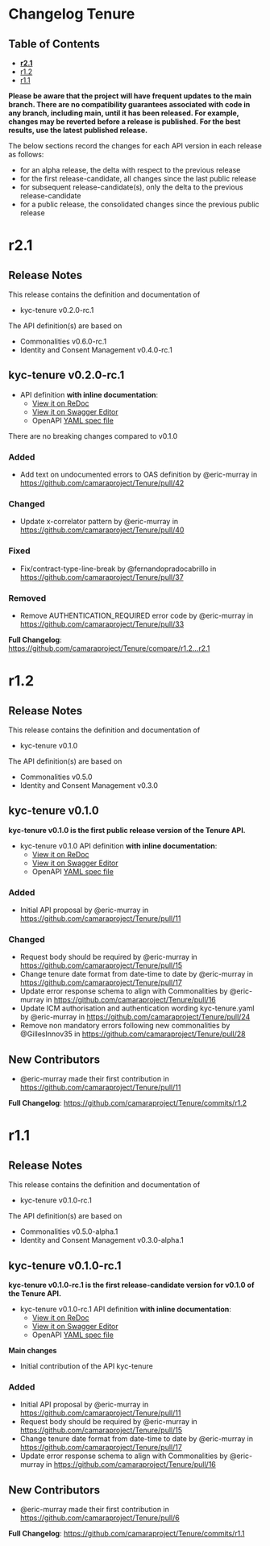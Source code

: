 # Changelog Tenure

## Table of Contents

- **[r2.1](#r21)**
- [r1.2](#r12)
- [r1.1](#r11)

**Please be aware that the project will have frequent updates to the main branch. There are no compatibility guarantees associated with code in any branch, including main, until it has been released. For example, changes may be reverted before a release is published. For the best results, use the latest published release.**

The below sections record the changes for each API version in each release as follows:

* for an alpha release, the delta with respect to the previous release
* for the first release-candidate, all changes since the last public release
* for subsequent release-candidate(s), only the delta to the previous release-candidate
* for a public release, the consolidated changes since the previous public release

# r2.1

## Release Notes

This release contains the definition and documentation of
* kyc-tenure v0.2.0-rc.1

The API definition(s) are based on
* Commonalities v0.6.0-rc.1
* Identity and Consent Management v0.4.0-rc.1

## kyc-tenure v0.2.0-rc.1

- API definition **with inline documentation**:
  - [View it on ReDoc](https://redocly.github.io/redoc/?url=https://raw.githubusercontent.com/camaraproject/Tenure/r2.1/code/API_definitions/kyc-tenure.yaml&nocors)
  - [View it on Swagger Editor](https://camaraproject.github.io/swagger-ui/?url=https://raw.githubusercontent.com/camaraproject/Tenure/r2.1/code/API_definitions/kyc-tenure.yaml)
  - OpenAPI [YAML spec file](https://github.com/camaraproject/Tenure/blob/r2.1/code/API_definitions/kyc-tenure.yaml)

There are no breaking changes compared to v0.1.0

### Added
* Add text on undocumented errors to OAS definition by @eric-murray in https://github.com/camaraproject/Tenure/pull/42

### Changed
* Update x-correlator pattern by @eric-murray in https://github.com/camaraproject/Tenure/pull/40

### Fixed
* Fix/contract-type-line-break by @fernandopradocabrillo in https://github.com/camaraproject/Tenure/pull/37

### Removed
* Remove AUTHENTICATION_REQUIRED error code by @eric-murray in https://github.com/camaraproject/Tenure/pull/33

**Full Changelog**: https://github.com/camaraproject/Tenure/compare/r1.2...r2.1

# r1.2

## Release Notes

This release contains the definition and documentation of
* kyc-tenure v0.1.0

The API definition(s) are based on
* Commonalities v0.5.0
* Identity and Consent Management v0.3.0

## kyc-tenure v0.1.0

**kyc-tenure v0.1.0 is the first public release version of the Tenure API.**

- kyc-tenure v0.1.0 API definition **with inline documentation**:
  - [View it on ReDoc](https://redocly.github.io/redoc/?url=https://raw.githubusercontent.com/camaraproject/Tenure/r1.2/code/API_definitions/kyc-tenure.yaml&nocors)
  - [View it on Swagger Editor](https://camaraproject.github.io/swagger-ui/?url=https://raw.githubusercontent.com/camaraproject/Tenure/r1.2/code/API_definitions/kyc-tenure.yaml)
  - OpenAPI [YAML spec file](https://github.com/camaraproject/Tenure/blob/r1.2/code/API_definitions/kyc-tenure.yaml)

### Added
* Initial API proposal by @eric-murray in https://github.com/camaraproject/Tenure/pull/11

### Changed
* Request body should be required by @eric-murray in https://github.com/camaraproject/Tenure/pull/15
* Change tenure date format from date-time to date by @eric-murray in https://github.com/camaraproject/Tenure/pull/17
* Update error response schema to align with Commonalities by @eric-murray in https://github.com/camaraproject/Tenure/pull/16
* Update ICM authorisation and authentication wording kyc-tenure.yaml by @eric-murray in https://github.com/camaraproject/Tenure/pull/24
* Remove non mandatory errors following new commonalities by @GillesInnov35 in https://github.com/camaraproject/Tenure/pull/28

## New Contributors
* @eric-murray made their first contribution in https://github.com/camaraproject/Tenure/pull/11

**Full Changelog**: https://github.com/camaraproject/Tenure/commits/r1.2

# r1.1

## Release Notes

This release contains the definition and documentation of
* kyc-tenure v0.1.0-rc.1

The API definition(s) are based on
* Commonalities v0.5.0-alpha.1
* Identity and Consent Management v0.3.0-alpha.1

## kyc-tenure v0.1.0-rc.1

**kyc-tenure v0.1.0-rc.1 is the first release-candidate version for v0.1.0 of the Tenure API.**

- kyc-tenure v0.1.0-rc.1 API definition **with inline documentation**:
  - [View it on ReDoc](https://redocly.github.io/redoc/?url=https://raw.githubusercontent.com/camaraproject/Tenure/r1.1/code/API_definitions/kyc-tenure.yaml&nocors)
  - [View it on Swagger Editor](https://camaraproject.github.io/swagger-ui/?url=https://raw.githubusercontent.com/camaraproject/Tenure/r1.1/code/API_definitions/kyc-tenure.yaml)
  - OpenAPI [YAML spec file](https://github.com/camaraproject/Tenure/blob/r1.1/code/API_definitions/kyc-tenure.yaml)

**Main changes**

* Initial contribution of the API kyc-tenure

### Added

* Initial API proposal by @eric-murray in https://github.com/camaraproject/Tenure/pull/11
* Request body should be required by @eric-murray in https://github.com/camaraproject/Tenure/pull/15
* Change tenure date format from date-time to date by @eric-murray in https://github.com/camaraproject/Tenure/pull/17
* Update error response schema to align with Commonalities by @eric-murray in https://github.com/camaraproject/Tenure/pull/16

## New Contributors
* @eric-murray made their first contribution in https://github.com/camaraproject/Tenure/pull/6

**Full Changelog**: https://github.com/camaraproject/Tenure/commits/r1.1
